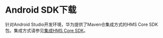 # Android SDK下载<a name="ZH-CN_TOPIC_0000001145842473"></a>

针对Android Studio开发环境，华为提供了Maven仓集成方式的HMS Core SDK包。集成方式请参见[集成HMS Core SDK](zh-cn_topic_0000001145842487.md)。

